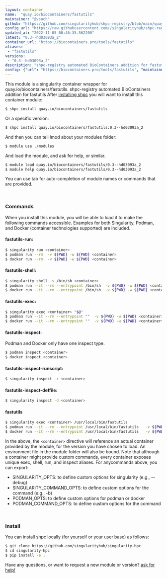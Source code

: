 ```yaml
---
layout: container
name:  "quay.io/biocontainers/fastutils"
maintainer: "@vsoch"
github: "https://github.com/singularityhub/shpc-registry/blob/main/quay.io/biocontainers/fastutils/container.yaml"
config_url: "https://raw.githubusercontent.com//singularityhub/shpc-registry/main/quay.io/biocontainers/fastutils/container.yaml"
updated_at: "2022-11-05 00:46:35.562200"
latest: "0.3--hd03093a_2"
container_url: "https://biocontainers.pro/tools/fastutils"
aliases:
 - "fastutils"
versions:
 - "0.3--hd03093a_2"
description: "shpc-registry automated BioContainers addition for fastutils"
config: {"url": "https://biocontainers.pro/tools/fastutils", "maintainer": "@vsoch", "description": "shpc-registry automated BioContainers addition for fastutils", "latest": {"0.3--hd03093a_2": "sha256:742f84851fbf62a76365eb2a6e001596e79f7ef3d194c29f53b3e57efaf3b8ab"}, "tags": {"0.3--hd03093a_2": "sha256:742f84851fbf62a76365eb2a6e001596e79f7ef3d194c29f53b3e57efaf3b8ab"}, "docker": "quay.io/biocontainers/fastutils", "aliases": {"fastutils": "/usr/local/bin/fastutils"}}
---
```


This module is a singularity container wrapper for quay.io/biocontainers/fastutils.
shpc-registry automated BioContainers addition for fastutils
After [installing shpc](#install) you will want to install this container module:


```bash
$ shpc install quay.io/biocontainers/fastutils
```

Or a specific version:

```bash
$ shpc install quay.io/biocontainers/fastutils:0.3--hd03093a_2
```

And then you can tell lmod about your modules folder:

```bash
$ module use ./modules
```

And load the module, and ask for help, or similar.

```bash
$ module load quay.io/biocontainers/fastutils/0.3--hd03093a_2
$ module help quay.io/biocontainers/fastutils/0.3--hd03093a_2
```

You can use tab for auto-completion of module names or commands that are provided.

<br>

### Commands

When you install this module, you will be able to load it to make the following commands accessible.
Examples for both Singularity, Podman, and Docker (container technologies supported) are included.

#### fastutils-run:

```bash
$ singularity run <container>
$ podman run --rm  -v ${PWD} -w ${PWD} <container>
$ docker run --rm  -v ${PWD} -w ${PWD} <container>
```

#### fastutils-shell:

```bash
$ singularity shell -s /bin/sh <container>
$ podman run --it --rm --entrypoint /bin/sh  -v ${PWD} -w ${PWD} <container>
$ docker run --it --rm --entrypoint /bin/sh  -v ${PWD} -w ${PWD} <container>
```

#### fastutils-exec:

```bash
$ singularity exec <container> "$@"
$ podman run --it --rm --entrypoint ""  -v ${PWD} -w ${PWD} <container> "$@"
$ docker run --it --rm --entrypoint ""  -v ${PWD} -w ${PWD} <container> "$@"
```

#### fastutils-inspect:

Podman and Docker only have one inspect type.

```bash
$ podman inspect <container>
$ docker inspect <container>
```

#### fastutils-inspect-runscript:

```bash
$ singularity inspect -r <container>
```

#### fastutils-inspect-deffile:

```bash
$ singularity inspect -d <container>
```


#### fastutils

```bash
$ singularity exec <container> /usr/local/bin/fastutils
$ podman run --it --rm --entrypoint /usr/local/bin/fastutils   -v ${PWD} -w ${PWD} <container> -c " $@"
$ docker run --it --rm --entrypoint /usr/local/bin/fastutils   -v ${PWD} -w ${PWD} <container> -c " $@"
```



In the above, the `<container>` directive will reference an actual container provided
by the module, for the version you have chosen to load. An environment file in the
module folder will also be bound. Note that although a container
might provide custom commands, every container exposes unique exec, shell, run, and
inspect aliases. For anycommands above, you can export:

 - SINGULARITY_OPTS: to define custom options for singularity (e.g., --debug)
 - SINGULARITY_COMMAND_OPTS: to define custom options for the command (e.g., -b)
 - PODMAN_OPTS: to define custom options for podman or docker
 - PODMAN_COMMAND_OPTS: to define custom options for the command

<br>

### Install

You can install shpc locally (for yourself or your user base) as follows:

```bash
$ git clone https://github.com/singularityhub/singularity-hpc
$ cd singularity-hpc
$ pip install -e .
```

Have any questions, or want to request a new module or version? [ask for help!](https://github.com/singularityhub/singularity-hpc/issues)